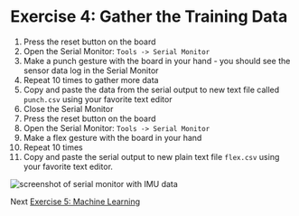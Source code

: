 # Exercise 4: Gather the Training Data

1. Press the reset button on the board
1. Open the Serial Monitor: `Tools -> Serial Monitor`
1. Make a punch gesture with the board in your hand - you should see the sensor data log in the Serial Monitor
1. Repeat 10 times to gather more data
1. Copy and paste the data from the serial output to new text file called `punch.csv` using your favorite text editor
1. Close the Serial Monitor
1. Press the reset button on the board
1. Open the Serial Monitor: `Tools -> Serial Monitor`
1. Make a flex gesture with the board in your hand
1. Repeat 10 times
1. Copy and paste the serial output to new plain text file `flex.csv` using your favorite text editor.

![screenshot of serial monitor with IMU data](../images/serial-monitor-imu.png)

Next [Exercise 5: Machine Learning ](exercise5.md)

